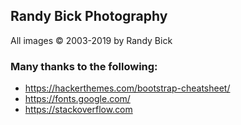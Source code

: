 ## Randy Bick Photography

All images &copy; 2003-2019 by Randy Bick


### Many thanks to the following:

* https://hackerthemes.com/bootstrap-cheatsheet/
* https://fonts.google.com/
* https://stackoverflow.com